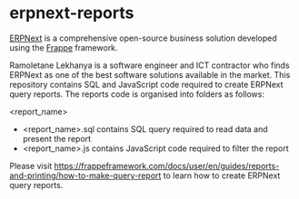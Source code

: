 # erpnext-reports
[ERPNext](https://erpnext.com) is a comprehensive open-source business solution developed using the [Frappe](https://frappe.io) framework.


Ramoletane Lekhanya is a software engineer and ICT contractor who finds ERPNext as one of the best software solutions available in the market. This repository  contains SQL and JavaScript code required to create ERPNext query reports. The reports code is organised into folders as follows:

<report_name>
* <report_name>.sql contains SQL query required to read data and present the report
* <report_name>.js contains JavaScript code required to filter the report


Please visit https://frappeframework.com/docs/user/en/guides/reports-and-printing/how-to-make-query-report to learn how to create ERPNext query reports.
